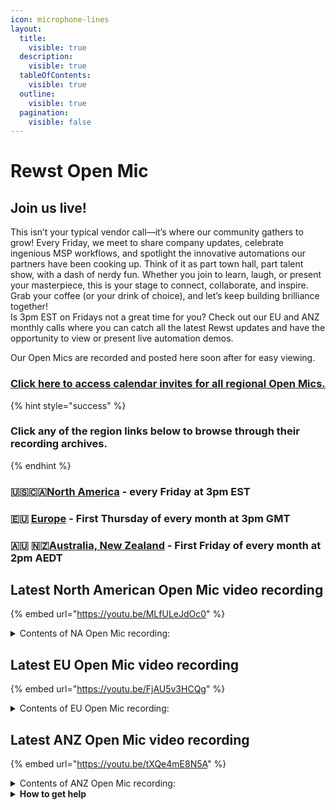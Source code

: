```yaml
---
icon: microphone-lines
layout:
  title:
    visible: true
  description:
    visible: true
  tableOfContents:
    visible: true
  outline:
    visible: true
  pagination:
    visible: false
---
```


# Rewst Open Mic

##

## **Join us live!**

This isn’t your typical vendor call—it’s where our community gathers to grow! Every Friday, we meet to share company updates, celebrate ingenious MSP workflows, and spotlight the innovative automations our partners have been cooking up. Think of it as part town hall, part talent show, with a dash of nerdy fun. Whether you join to learn, laugh, or present your masterpiece, this is your stage to connect, collaborate, and inspire. Grab your coffee (or your drink of choice), and let’s keep building brilliance together!\
Is 3pm EST on Fridays not a great time for you? Check out our EU and ANZ monthly calls where you can catch all the latest Rewst updates and have the opportunity to view or present live automation demos.

Our Open Mics are recorded and posted here soon after for easy viewing.&#x20;

### [Click here to access calendar invites for all regional Open Mics.](https://go.rew.st/open-mic?hs_preview=BFeQDWBI-187816500244)

{% hint style="success" %}
### Click any of the region links below to browse through their recording archives.
{% endhint %}

### 🇺🇸🇨🇦[North America](roc-open-mics-north-america/) - every Friday at 3pm EST

### 🇪🇺 [Europe](roc-open-mics-europe/) - First Thursday of every month at 3pm GMT

### 🇦🇺 🇳🇿[Australia, New Zealand](roc-open-mics-oceania/) - First Friday of every month at 2pm AEDT



## Latest North American Open Mic video recording

{% embed url="https://youtu.be/MLfULeJdOc0" %}

<details>

<summary>Contents of NA Open Mic recording:</summary>

* 🗣️ Aharon opens the session emphasizing curiosity, community participation, and issues with a recent system loop bug affecting Redis utilization.
* 📢 Ashe previews the agenda and transitions to internal updates, beginning with George.
* 🤝 George announces the new Ninja One channel in Discord, upcoming PAX 8 Beyond conference, and keynote speaker Duncan Wardle for Flow.
* 🔍 Danial highlights multiple product updates, including improved search/filtering for workflows, Open Tech Secure Cloud integration, and dynamic dropdowns in App Builder.
* 🛠️ JP introduces new and updated crates, including a refactor of the ConnectWise Pod and a new crate for Cork, plus bug fixes and testing efforts.
* 🎓 Clea celebrates recent certifications, previews updated training and onboarding materials, and introduces a new course on completion handlers.
* 🧠 Linda demos a workflow that automates assigning ConnectWise tickets using parsed customer data and team tab info for accurate routing.
* ⚙️ Tre presents a dual-purpose ticket tool listener that logs successes and failures, with Jira bug creation for failed workflows and PSA health checks.
* ♻️ Jon shares a reusable retry logic workflow to simplify failure handling using pre-set Jinja snippets and streamlined connections.
* 📊 Rod shows a PowerApps-based UI update that visually reflects workflow execution status via iframe and update text elements in App Builder.
* 📥 Reed details a workflow addressing Microsoft Defender's email quarantining conflicts with Perception Point, automating false positive management.
* 🎤 Aharon closes the session with reminders about Flow, platform updates, and supporting peers in Discord.

</details>

## Latest EU Open Mic video recording

{% embed url="https://youtu.be/FjAU5v3HCQg" %}

<details>

<summary>Contents of EU Open Mic recording:</summary>

* 📢 Rewst’s Tampa conference is announced, with reminders to register soon due to limited tickets and accommodations, plus mentions of secret side events and a call for attendees to connect.
* 💬 Discord is emphasized as a core support and knowledge-sharing hub, with private MSP channels and direct Rock team access for building tickets.
* 🧑‍🏫 George introduces the “Call to Cohorts” program for structured onboarding and invites experienced partners to serve as guest mentors.
* 📈 A business leaders focus group is launched to discuss strategic hiring and high-level automation ROI, with a sign-up form shared.
* 🧵 A new NinjaOne Discord channel is introduced, and attendees are invited to record Workflow Wednesday clips in exchange for Rewst swag.
* 🛠️ Danial shares product updates including a new StreamOne Ion integration, Freshdesk polling triggers, Proofpoint API enhancements, transform improvements, and a new workflow search/filter UI.
* 🎓 Lauren highlights new educational content including a video ROI course call, new certifications, course filtering improvements, and featured partner-created content.
* 🧰 JP and Paul share May's marketplace additions including Chocolatey, SuperOps support, disk space alerts, Org Chart Builder, Acronis script refactor, and SyncMonkey documentation support.
* 🔧 Paul demonstrates SyncMonkey integration, showing automatic documentation of environments, mailboxes, users, and groups with no manual setup required.
* 🔁 Brent from Cloudbox explains a robust error-handling framework using listeners, adaptive cards, Teams alerts, and fallback triggers, also addressing marketplace learnings and improvements.
* 🔂 Rainard presents a reusable workflow that avoids redundant tickets for recurring issues and introduces an acknowledgment flow to suppress alerts as needed.
* 🔗 Tim and Charlie describe a Microsoft PAL onboarding automation using app registrations, Datau execution, SQL syncing, and webhook communication to replace manual steps.
* 🧠 Daniel showcases a ConnectWise enhancement that allows engineers to re-run OpenAI ticket analysis from the UI, with other toolbox refinements shared.
* 🎤 The session wraps with thanks to all presenters, reminders of cohort and focus group sign-ups, and a look ahead to the next Open Mic.

</details>

## Latest ANZ Open Mic video recording

{% embed url="https://youtu.be/tXQe4mE8N5A" %}

<details>

<summary>Contents of ANZ Open Mic recording:</summary>

* 👋 The session begins with a welcome and reminder about Open Mic logistics.
* 📚 New training courses and certifications are introduced, with Discord badges and LinkedIn certificates.
* 🧰 Marketplace adds Chocolatey, SuperOps, Acronis, and SyncMonkey documentation crates.
* 🔍 Jake demos improved workflow filtering and showcases new transform actions for sorting and formatting.
* 🔌 A walkthrough of the TD Synnex integration setup and execution is presented.
* 🔄 Ray builds a live workflow for handling Microsoft Graph API paging using OData links.
* 🧪 Jake walks through creating a custom integration using OpenAPI specs and Swagger tools using CIPP as an example.
* 💬 The session closes with Q\&A, a feature request for form variable display, and a call for feedback.

</details>

<details>

<summary><strong>How to get help</strong></summary>

* 💬 Chat (Discord): [https://discord.gg/rewst​​ ](https://discord.gg/rewst%E2%80%8B%E2%80%8B)
  * Private #\{{ msp \}} channel
  * \#the-kewp
* 🎫 Submit Tickets to: the\_roc@rewst.io
* 📝 Feature Request + Integration Requests: [https://rewst.canny.io/](https://rewst.canny.io/)

**CLUCK UNIVERSITY – REWST TRAINING:**&#x20;

* 👨‍🏫 Live Instructor-Led Training: [https://calendly.com/cluck-u/](https://calendly.com/cluck-u/)
* 🏁 Rewst Foundations Training: [https://docs.rewst.help/cluck-university/rewst-foundations-10x](https://docs.rewst.help/cluck-university/rewst-foundations-10x)
* ▶️ On-demand Videos: [https://docs.rewst.help/cluck-university/rewst-foundations-10x](https://docs.rewst.help/cluck-university/rewst-foundations-10x)

**DOCS:**&#x20;

* 🥚 Rewst Docs: [https://docs.rewst.help ](https://docs.rewst.help)
* ⛩️ Jinja Docs: [https://jinja.palletsprojects.com/](https://jinja.palletsprojects.com/)

**KEY LINKS:**&#x20;

* 📝 Feature Request + Integration Requests: [https://rewst.canny.io/](https://rewst.canny.io/)

</details>

